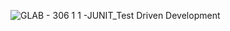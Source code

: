 ![GLAB - 306 1 1 -JUNIT_Test Driven Development](https://github.com/user-attachments/assets/242ec5d7-883f-4d20-aaa1-388fcd5f9d1a)
